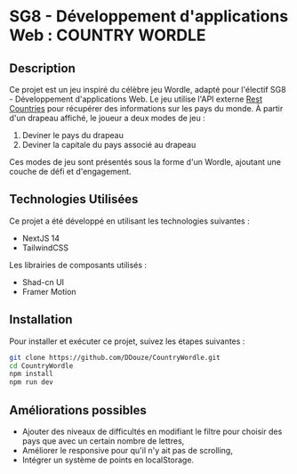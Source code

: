 # SG8 - Développement d'applications Web : COUNTRY WORDLE

## Description

Ce projet est un jeu inspiré du célèbre jeu Wordle, adapté pour l'électif SG8 - Développement d'applications Web. Le jeu utilise l'API externe [Rest Countries](https://restcountries.com/v3.1/) pour récupérer des informations sur les pays du monde. À partir d'un drapeau affiché, le joueur a deux modes de jeu :

1. Deviner le pays du drapeau
2. Deviner la capitale du pays associé au drapeau

Ces modes de jeu sont présentés sous la forme d'un Wordle, ajoutant une couche de défi et d'engagement.

## Technologies Utilisées

Ce projet a été développé en utilisant les technologies suivantes :

- NextJS 14
- TailwindCSS

Les librairies de composants utilisés :
 
- Shad-cn UI
- Framer Motion

## Installation

Pour installer et exécuter ce projet, suivez les étapes suivantes :

```bash
git clone https://github.com/DDouze/CountryWordle.git
cd CountryWordle
npm install
npm run dev
```

## Améliorations possibles 

- Ajouter des niveaux de difficultés en modifiant le filtre pour choisir des pays que avec un certain nombre de lettres,
- Améliorer le responsive pour qu'il n'y ait pas de scrolling,
- Intégrer un système de points en localStorage.
  